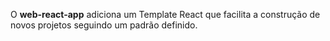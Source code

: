 O **web-react-app** adiciona um Template React que facilita a construção de novos projetos seguindo um padrão definido.

